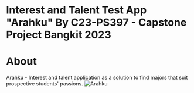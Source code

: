 # Interest and Talent Test App "Arahku" By C23-PS397 - Capstone Project Bangkit 2023
# About
Arahku -  Interest and talent application as a solution to find majors that suit prospective students' passions.
![Arahku](https://github.com/zulfahmidev/capstone_mobile/assets/97874264/9741ee67-1e26-43ca-8a49-2e47e422cfe6)

